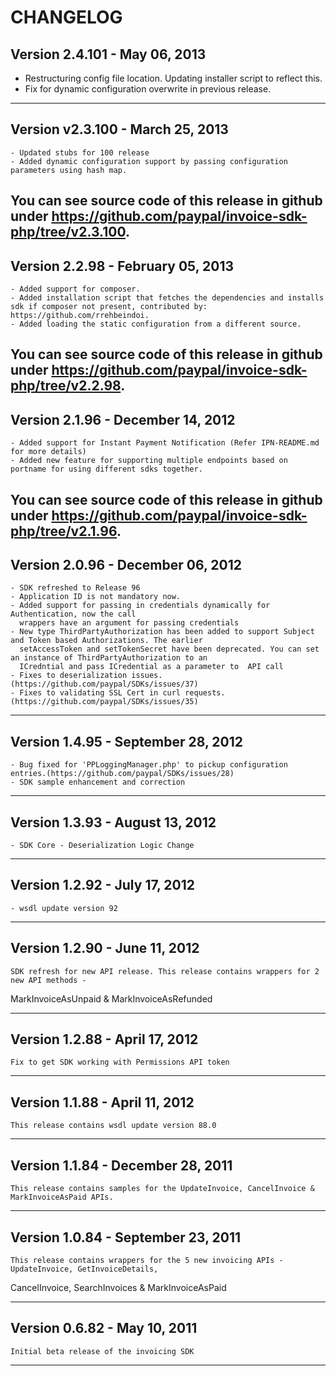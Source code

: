 # CHANGELOG
 
## Version 2.4.101 - May 06, 2013

   - Restructuring config file location. Updating installer script to reflect this.  
   - Fix for dynamic configuration overwrite in previous release.
   
--------------------------------------------------------------------------------------------------

## Version v2.3.100 - March 25, 2013
 
	- Updated stubs for 100 release
	- Added dynamic configuration support by passing configuration parameters using hash map.
	
You can see source code of this release in github under https://github.com/paypal/invoice-sdk-php/tree/v2.3.100.
--------------------------------------------------------------------------------------------------

## Version 2.2.98 - February 05, 2013
 
	- Added support for composer.
    - Added installation script that fetches the dependencies and installs sdk if composer not present, contributed by: https://github.com/rrehbeindoi.
    - Added loading the static configuration from a different source.
	
You can see source code of this release in github under https://github.com/paypal/invoice-sdk-php/tree/v2.2.98.
--------------------------------------------------------------------------------------------------

## Version 2.1.96 - December 14, 2012
 
	- Added support for Instant Payment Notification (Refer IPN-README.md for more details)
	- Added new feature for supporting multiple endpoints based on portname for using different sdks together.
	
You can see source code of this release in github under https://github.com/paypal/invoice-sdk-php/tree/v2.1.96.
--------------------------------------------------------------------------------------------------

## Version 2.0.96 - December 06, 2012
 
	- SDK refreshed to Release 96
	- Application ID is not mandatory now.
    - Added support for passing in credentials dynamically for Authentication, now the call 
      wrappers have an argument for passing credentials
    - New type ThirdPartyAuthorization has been added to support Subject and Token based Authorizations. The earlier
      setAccessToken and setTokenSecret have been deprecated. You can set an instance of ThirdPartyAuthorization to an 
      ICredntial and pass ICredential as a parameter to  API call
	- Fixes to deserialization issues.(https://github.com/paypal/SDKs/issues/37) 
	- Fixes to validating SSL Cert in curl requests.(https://github.com/paypal/SDKs/issues/35) 
--------------------------------------------------------------------------------------------------

## Version 1.4.95 - September 28, 2012
 
	- Bug fixed for 'PPLoggingManager.php' to pickup configuration entries.(https://github.com/paypal/SDKs/issues/28)
	- SDK sample enhancement and correction
--------------------------------------------------------------------------------------------------


## Version 1.3.93 - August 13, 2012
 
	- SDK Core - Deserialization Logic Change
--------------------------------------------------------------------------------------------------

## Version 1.2.92 - July 17, 2012 

	- wsdl update version 92
------------------------------------------

## Version 1.2.90 - June 11, 2012

	SDK refresh for new API release. This release contains wrappers for 2 new API methods -
MarkInvoiceAsUnpaid & MarkInvoiceAsRefunded

------------------------------------------------------------------------------------------------------

## Version 1.2.88 - April 17, 2012

	Fix to get SDK working with Permissions API token

------------------------------------------------------------------------------------------------------

## Version 1.1.88 - April 11, 2012

	This release contains wsdl update version 88.0

------------------------------------------------------------------------------------------------------

## Version 1.1.84 - December 28, 2011

	This release contains samples for the UpdateInvoice, CancelInvoice & MarkInvoiceAsPaid APIs.

------------------------------------------------------------------------------------------------------

## Version 1.0.84 - September 23, 2011

	This release contains wrappers for the 5 new invoicing APIs - UpdateInvoice, GetInvoiceDetails,
CancelInvoice, SearchInvoices & MarkInvoiceAsPaid

------------------------------------------------------------------------------------------------------

## Version 0.6.82 - May 10, 2011

	Initial beta release of the invoicing SDK

------------------------------------------------------------------------------------------------------